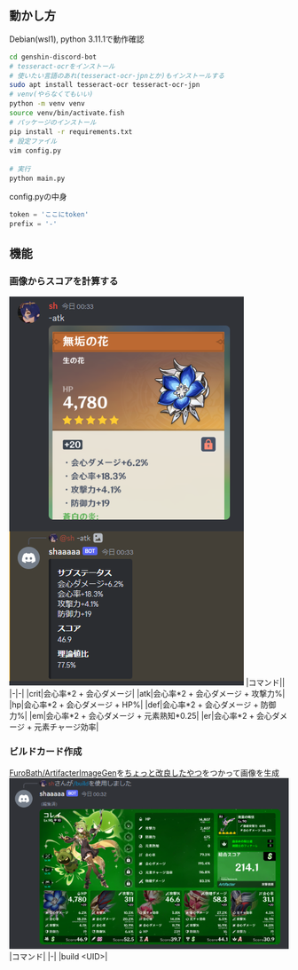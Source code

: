 ## 動かし方
Debian(wsl1), python 3.11.1で動作確認
```bash
cd genshin-discord-bot
# tesseract-ocrをインストール
# 使いたい言語のあれ(tesseract-ocr-jpnとか)もインストールする
sudo apt install tesseract-ocr tesseract-ocr-jpn
# venv(やらなくてもいい)
python -m venv venv
source venv/bin/activate.fish
# パッケージのインストール
pip install -r requirements.txt
# 設定ファイル
vim config.py

# 実行
python main.py
```
config.pyの中身
```python
token = 'ここにtoken'
prefix = '-'
```

## 機能
### 画像からスコアを計算する
![](images/command_atk.png)
|コマンド||
|-|-|
|crit|会心率\*2 + 会心ダメージ|
|atk|会心率\*2 + 会心ダメージ + 攻撃力%|
|hp|会心率\*2 + 会心ダメージ + HP%|
|def|会心率\*2 + 会心ダメージ + 防御力%|
|em|会心率\*2 + 会心ダメージ + 元素熟知\*0.25|
|er|会心率\*2 + 会心ダメージ + 元素チャージ効率|

### ビルドカード作成
[FuroBath/ArtifacterImageGen](https://github.com/FuroBath/ArtifacterImageGen)を[ちょっと改良したやつ](https://github.com/shaaaaaQ/ArtifacterImageGen)をつかって画像を生成
![](images/command_build.png)
|コマンド|
|-|
|build \<UID>|

<!-- ### プロフィール見るやつ
![](images/command_profile_0.png)
![](images/command_profile_1.png)
|コマンド|
|-|
|profile \<UID>| -->